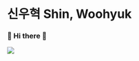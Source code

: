 # 신우혁 Shin, Woohyuk
### 👋 Hi there 👋

<img src="https://hits.seeyoufarm.com/api/count/incr/badge.svg?url=https%3A%2F%2Fgithub.com%2Fwoo-dev-log&count_bg=%233DBFC8&title_bg=%23555555&icon=&icon_color=%23E7E7E7&title=hits&edge_flat=false"/>
